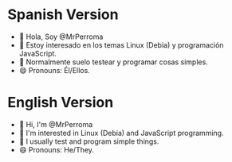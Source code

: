 # Spanish Version
- 👋 Hola, Soy @MrPerroma
- 👀 Estoy interesado en los temas Linux (Debia) y programación JavaScript.
- 🌱 Normalmente suelo testear y programar cosas simples.
- 😄 Pronouns: Él/Ellos.

# English Version
- 👋 Hi, I'm @MrPerroma
- 👀 I'm interested in Linux (Debia) and JavaScript programming.
- 🌱 I usually test and program simple things.
- 😄 Pronouns: He/They.

<!---
MrPerroma/MrPerroma is a ✨ special ✨ repository because its `README.md` (this file) appears on your GitHub profile.
You can click the Preview link to take a look at your changes.
--->
